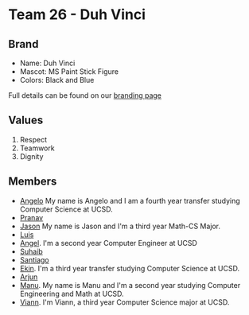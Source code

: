 # Team 26 - Duh Vinci

## Brand

- Name: Duh Vinci
- Mascot: MS Paint Stick Figure
- Colors: Black and Blue

Full details can be found on our [branding page](branding/branding.md)

## Values

1. Respect
2. Teamwork
3. Dignity

## Members

- [Angelo](https://aavanzado.github.io/CSE101_Project/) My name is Angelo and I am a fourth year transfer studying Computer Science at UCSD.
- [Pranav]()
- [Jason](https://jasonho318.github.io/110-lab-1/) My name is Jason and I'm a third year Math-CS Major.
- [Luis]()
- [Angel](https://anchavez2026.github.io/CSE110_Labs/). I'm a second year Computer Engineer at UCSD
- [Suhaib]()
- [Santiago]()
- [Ekin](https://e-celik.github.io/110PagesProject/). I'm a third year transfer studying Computer Science at UCSD.
- [Arjun]()
- [Manu](https://enigmurl-ucsd.github.io/cse110-lab1/). My name is Manu and I'm a second year studying Computer Engineering and Math at UCSD.
- [Viann](https://yuimoz.github.io/cse110/). I'm Viann, a third year Computer Science major at UCSD. 

